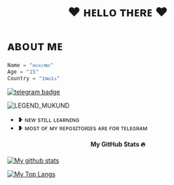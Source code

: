<h1 align="center">❤️ ʜᴇʟʟᴏ ᴛʜᴇʀᴇ ❤️</h1>

# ᴀʙᴏᴜᴛ ᴍᴇ 

```python
Name = "ᴍᴜᴋᴜɴᴅ"
Age = "15"
Country = "ɪɴᴅɪᴀ"
```

[![telegram badge](https://img.shields.io/badge/LEGEND_MUKUND-30302f?style=for-the-badge&logo=telegram)](https://t.me/LEGEND_MUKUND)
<p align="left"> <img src="https://komarev.com/ghpvc/?username=LEGEND_MUKUND&label=Profile%20Views&red=red&style=flat-square" alt="LEGEND_MUKUND" /> </p>

- ❥︎ ɴᴇᴡ sᴛɪʟʟ ʟᴇᴀʀɴɪɴɢ
- ❥︎ ᴍᴏsᴛ ᴏғ ᴍʏ ʀᴇᴘᴏsɪᴛᴏʀɪᴇs ᴀʀᴇ ғᴏʀ ᴛᴇʟᴇɢʀᴀᴍ

<h4 align="center"><b>My GitHub Stats 🔥</b></h4>


[![My github stats](https://github-readme-stats.vercel.app/api?username=LEGEND-Mukund&show_icons=true&theme=radical&custom_title=Alien's+Github+Stats&include_all_commits=true&count_private=true)](https://github.com/LEGEND-Mukund)

<!--
[![My wakatime stats](https://github-readme-stats.vercel.app/api/wakatime?username=LEGEND-Mukund)](https://github.com/LEGEND-Mukund)
-->

[![My Top Langs](https://github-readme-stats.vercel.app/api/top-langs/?username=LEGEND-Mukund&layout=compact&theme=cobalt)](https://github.com/LEGEND-Mukund)


<!--
**LEGEND-Mukund/LEGEND-Mukund** is a ✨ _special_ ✨ repository because its `README.md` (this file) appears on your GitHub profile.

-->
